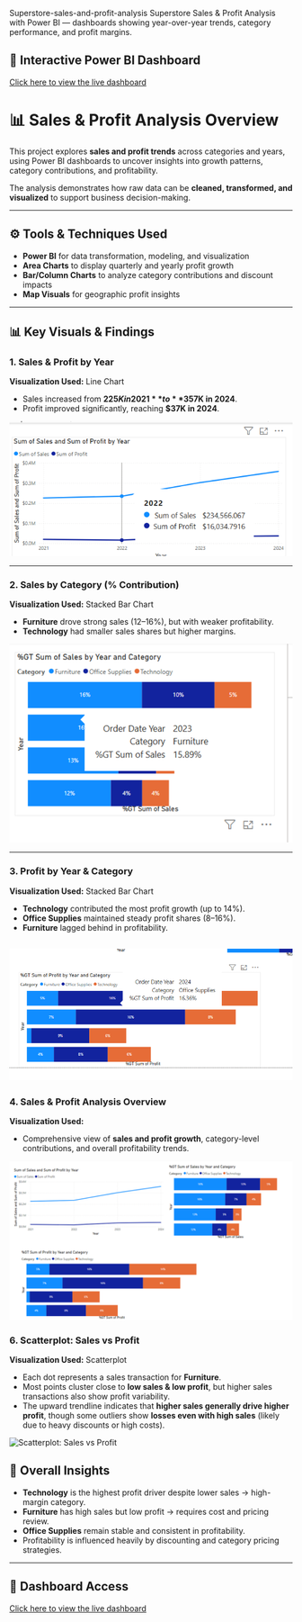 Superstore-sales-and-profit-analysis
Superstore Sales &amp; Profit Analysis with Power BI — dashboards showing year-over-year trends, category performance, and profit margins.
## 🔗 Interactive Power BI Dashboard
[Click here to view the live dashboard](https://app.powerbi.com/links/Qi3WJLvuxj?ctid=51aa8f26-2e23-4b8c-bca8-7cc441adc4df&pbi_source=linkShare)
# 📊 Sales & Profit Analysis Overview  

This project explores **sales and profit trends** across categories and years, using Power BI dashboards to uncover insights into growth patterns, category contributions, and profitability.  

The analysis demonstrates how raw data can be **cleaned, transformed, and visualized** to support business decision-making.  

---

## ⚙️ Tools & Techniques Used  
- **Power BI** for data transformation, modeling, and visualization  
- **Area Charts** to display quarterly and yearly profit growth  
- **Bar/Column Charts** to analyze category contributions and discount impacts  
- **Map Visuals** for geographic profit insights  

---

## 📊 Key Visuals & Findings  

### 1. Sales & Profit by Year  
**Visualization Used:** Line Chart  
- Sales increased from **$225K in 2021** to **$357K in 2024**.  
- Profit improved significantly, reaching **$37K in 2024**.  

![Sales & Profit by Year](sales_profit_year.png)  

---

### 2. Sales by Category (% Contribution)  
**Visualization Used:** Stacked Bar Chart  
- **Furniture** drove strong sales (12–16%), but with weaker profitability.  
- **Technology** had smaller sales shares but higher margins.  

![Sales by Category](Sales_by_category.png)  

---

### 3. Profit by Year & Category  
**Visualization Used:** Stacked Bar Chart  
- **Technology** contributed the most profit growth (up to 14%).  
- **Office Supplies** maintained steady profit shares (8–16%).  
- **Furniture** lagged behind in profitability.  

![Profit by Year & Category](profit%20by%20year_category.png)
---

### 4. Sales & Profit Analysis Overview  
**Visualization Used:**   
- Comprehensive view of **sales and profit growth**, category-level contributions, and overall profitability trends.  

![Sales & Profit Analysis Overview](sales_profit_analysis_overview.png)  




### 6. Scatterplot: Sales vs Profit  
**Visualization Used:** Scatterplot  
- Each dot represents a sales transaction for **Furniture**.  
- Most points cluster close to **low sales & low profit**, but higher sales transactions also show profit variability.  
- The upward trendline indicates that **higher sales generally drive higher profit**, though some outliers show **losses even with high sales** (likely due to heavy discounts or high costs).  

![Scatterplot: Sales vs Profit](scatterplot_sales_profit.png)


## 🔑 Overall Insights  
- **Technology** is the highest profit driver despite lower sales → high-margin category.  
- **Furniture** has high sales but low profit → requires cost and pricing review.  
- **Office Supplies** remain stable and consistent in profitability.  
- Profitability is influenced heavily by discounting and category pricing strategies.  

---

## 🔗 Dashboard Access  
[Click here to view the live dashboard](https://app.powerbi.com/links/Qi3WJLvuxj?ctid=51aa8f26-2e23-4b8c-bca8-7cc441adc4df&pbi_source=linkShare)  

